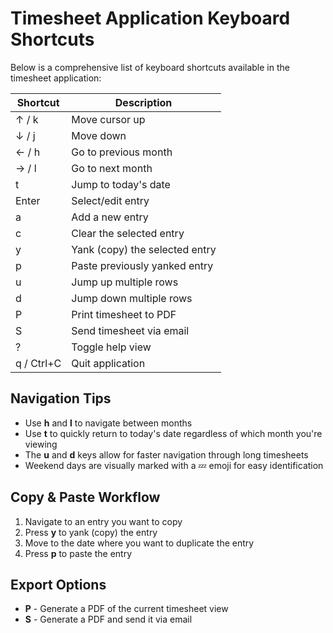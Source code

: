 # Timesheet Application Keyboard Shortcuts

Below is a comprehensive list of keyboard shortcuts available in the timesheet
application:

| Shortcut   | Description                    |
| ---------- | ------------------------------ |
| ↑ / k      | Move cursor up                 |
| ↓ / j      | Move down                      |
| ← / h      | Go to previous month           |
| → / l      | Go to next month               |
| t          | Jump to today's date           |
| Enter      | Select/edit entry              |
| a          | Add a new entry                |
| c          | Clear the selected entry       |
| y          | Yank (copy) the selected entry |
| p          | Paste previously yanked entry  |
| u          | Jump up multiple rows          |
| d          | Jump down multiple rows        |
| P          | Print timesheet to PDF         |
| S          | Send timesheet via email       |
| ?          | Toggle help view               |
| q / Ctrl+C | Quit application               |

## Navigation Tips

- Use **h** and **l** to navigate between months
- Use **t** to quickly return to today's date regardless of which month you're
  viewing
- The **u** and **d** keys allow for faster navigation through long timesheets
- Weekend days are visually marked with a 💤 emoji for easy identification

## Copy & Paste Workflow

1. Navigate to an entry you want to copy
2. Press **y** to yank (copy) the entry
3. Move to the date where you want to duplicate the entry
4. Press **p** to paste the entry

## Export Options

- **P** - Generate a PDF of the current timesheet view
- **S** - Generate a PDF and send it via email
